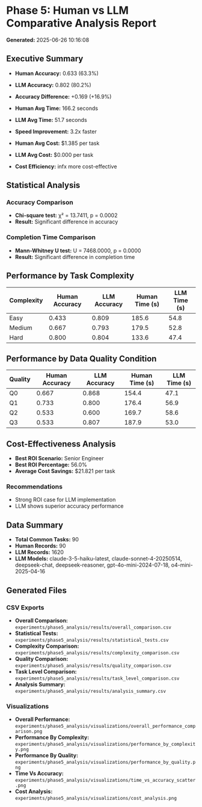 # Phase 5: Human vs LLM Comparative Analysis Report
**Generated:** 2025-06-26 10:16:08

## Executive Summary

- **Human Accuracy:** 0.633 (63.3%)
- **LLM Accuracy:** 0.802 (80.2%)
- **Accuracy Difference:** +0.169 (+16.9%)

- **Human Avg Time:** 166.2 seconds
- **LLM Avg Time:** 51.7 seconds
- **Speed Improvement:** 3.2x faster

- **Human Avg Cost:** $1.385 per task
- **LLM Avg Cost:** $0.000 per task
- **Cost Efficiency:** infx more cost-effective

## Statistical Analysis

### Accuracy Comparison
- **Chi-square test:** χ² = 13.7411, p = 0.0002
- **Result:** Significant difference in accuracy

### Completion Time Comparison
- **Mann-Whitney U test:** U = 7468.0000, p = 0.0000
- **Result:** Significant difference in completion time

## Performance by Task Complexity

| Complexity | Human Accuracy | LLM Accuracy | Human Time (s) | LLM Time (s) |
|------------|----------------|--------------|----------------|--------------|
| Easy | 0.433 | 0.809 | 185.6 | 54.8 |
| Medium | 0.667 | 0.793 | 179.5 | 52.8 |
| Hard | 0.800 | 0.804 | 133.6 | 47.4 |

## Performance by Data Quality Condition

| Quality | Human Accuracy | LLM Accuracy | Human Time (s) | LLM Time (s) |
|---------|----------------|--------------|----------------|--------------|
| Q0 | 0.667 | 0.868 | 154.4 | 47.1 |
| Q1 | 0.733 | 0.800 | 176.4 | 56.9 |
| Q2 | 0.533 | 0.600 | 169.7 | 58.6 |
| Q3 | 0.533 | 0.807 | 187.9 | 53.0 |

## Cost-Effectiveness Analysis

- **Best ROI Scenario:** Senior Engineer
- **Best ROI Percentage:** 56.0%
- **Average Cost Savings:** $21.821 per task

### Recommendations
- Strong ROI case for LLM implementation
- LLM shows superior accuracy performance

## Data Summary

- **Total Common Tasks:** 90
- **Human Records:** 90
- **LLM Records:** 1620
- **LLM Models:** claude-3-5-haiku-latest, claude-sonnet-4-20250514, deepseek-chat, deepseek-reasoner, gpt-4o-mini-2024-07-18, o4-mini-2025-04-16

## Generated Files

### CSV Exports
- **Overall Comparison:** `experiments/phase5_analysis/results/overall_comparison.csv`
- **Statistical Tests:** `experiments/phase5_analysis/results/statistical_tests.csv`
- **Complexity Comparison:** `experiments/phase5_analysis/results/complexity_comparison.csv`
- **Quality Comparison:** `experiments/phase5_analysis/results/quality_comparison.csv`
- **Task Level Comparison:** `experiments/phase5_analysis/results/task_level_comparison.csv`
- **Analysis Summary:** `experiments/phase5_analysis/results/analysis_summary.csv`

### Visualizations
- **Overall Performance:** `experiments/phase5_analysis/visualizations/overall_performance_comparison.png`
- **Performance By Complexity:** `experiments/phase5_analysis/visualizations/performance_by_complexity.png`
- **Performance By Quality:** `experiments/phase5_analysis/visualizations/performance_by_quality.png`
- **Time Vs Accuracy:** `experiments/phase5_analysis/visualizations/time_vs_accuracy_scatter.png`
- **Cost Analysis:** `experiments/phase5_analysis/visualizations/cost_analysis.png`
